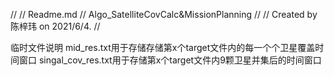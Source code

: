 //
//  Readme.md
//  Algo_SatelliteCovCalc&MissionPlanning
//
//  Created by 陈梓玮 on 2021/6/4.
//

临时文件说明
mid_res<X>.txt用于存储存储第x个target文件内的每一个个卫星覆盖时间窗口
singal_cov_res<X>.txt用于存储第x个target文件内9颗卫星并集后的时间窗口


